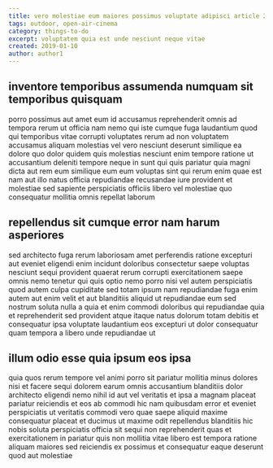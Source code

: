 ```yaml
---
title: vero molestiae eum maiores possimus voluptate adipisci article 2162
tags: outdoor, open-air-cinema
category: things-to-do
excerpt: voluptatem quia est unde nesciunt neque vitae
created: 2019-01-10
author: author1
---
```


## inventore temporibus assumenda numquam sit temporibus quisquam

porro possimus aut amet eum id accusamus reprehenderit omnis ad tempora rerum ut officia nam nemo qui iste cumque fuga laudantium quod qui temporibus vitae corrupti voluptates rerum ad non voluptatem accusamus aliquam molestias vel vero nesciunt deserunt similique ea dolore quo dolor quidem quis molestias nesciunt enim tempore ratione ut accusantium deleniti tempore neque in sunt qui quis pariatur quia magni dicta aut rem eum similique eum eum voluptas sint qui rerum enim quae est nam aut illo natus officia repudiandae recusandae iure provident et molestiae sed sapiente perspiciatis officiis libero vel molestiae quo consequatur mollitia omnis repellat laborum

## repellendus sit cumque error nam harum asperiores

sed architecto fuga rerum laboriosam amet perferendis ratione excepturi aut eveniet eligendi enim incidunt doloribus consectetur saepe voluptas nesciunt sequi provident quaerat rerum corrupti exercitationem saepe omnis nemo tenetur qui quis optio nemo porro nisi vel autem perspiciatis quod autem culpa cupiditate sed totam ipsum nam repudiandae fuga enim autem aut enim velit et aut blanditiis aliquid ut repudiandae eum sed nostrum soluta nulla a quia et enim commodi doloribus qui repudiandae quia et reprehenderit sed provident atque itaque natus dolorum totam debitis et consequatur ipsa voluptate laudantium eos excepturi ut dolor consequatur quam tempora a libero unde repudiandae ut

## illum odio esse quia ipsum eos ipsa

quia quos rerum tempore vel animi porro sit pariatur mollitia minus dolores nisi et facere sequi dolorem earum omnis accusantium blanditiis dolor architecto eligendi nemo nihil id aut vel veritatis et ipsa a magnam placeat pariatur reiciendis et eos ab commodi hic nam quibusdam error et eveniet perspiciatis ut veritatis commodi vero quae saepe aliquid maxime consequatur placeat et ducimus ut maxime odit repellendus blanditiis hic nobis soluta perspiciatis officia sit sequi non reprehenderit quas et exercitationem in pariatur quis non mollitia vitae libero est tempora ratione aliquam maiores sed reiciendis ex possimus et consequatur eaque deserunt quod aut molestiae
